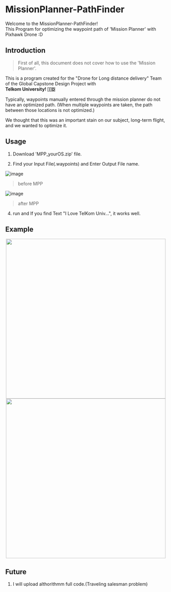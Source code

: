# MissionPlanner-PathFinder

Welcome to the MissionPlanner-PathFinder!   
This Program for optimizing the waypoint path of 'Mission Planner' with Pixhawk Drone :D

## Introduction
> First of all, this document does not cover how to use the 'Mission Planner'.

This is a program created for the "Drone for Long distance delivery" Team of the Global Capstone Design Project with   
**Telkom University! 🇮🇩**  

Typically, waypoints manually entered through the mission planner do not have an optimized path.
(When multiple waypoints are taken, the path between those locations is not optimized.)

We thought that this was an important stain on our subject, long-term flight, and we wanted to optimize it.

## Usage
1. Download 'MPP_yourOS.zip' file.

2. Find your Input File(.waypoints) and Enter Output File name.
   
![image](https://github.com/giljihun/MissionPlanner-PathFinder/assets/75918176/8ad4efd5-e4b8-42af-af07-03ed7557c2df)
> before MPP

![image](https://github.com/giljihun/MissionPlanner-PathFinder/assets/75918176/3f2c0f81-a08b-4574-9d14-f883ed18a417)
> after MPP


4. run and If you find Text "I Love TelKom Univ...", it works well.


## Example

<p align="center"><img src="https://github.com/giljihun/MissionPlanner-PathFinder/assets/75918176/34cd569b-8124-458d-9563-a9810e7ecef0" width="500">
<img src="https://github.com/giljihun/MissionPlanner-PathFinder/assets/75918176/56e7825f-7f01-4541-a5b5-5ed2d83a8fa5" width="500">

## Future

1. I will upload althorithmm full code.(Traveling salesman problem)


